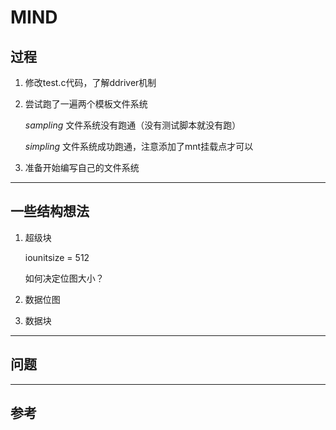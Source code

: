 # **MIND**

## 过程
1. 修改test.c代码，了解ddriver机制
2. 尝试跑了一遍两个模板文件系统
   
    _sampling_ 文件系统没有跑通（没有测试脚本就没有跑）

    _simpling_ 文件系统成功跑通，注意添加了mnt挂载点才可以

3. 准备开始编写自己的文件系统
   

---
## 一些结构想法
1. 超级块
    
    iounitsize = 512
    
    如何决定位图大小？  
2. 数据位图
3. 数据块
---
## 问题



---
## 参考
